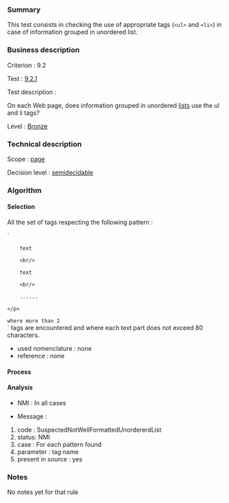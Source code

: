 ### Summary

This test consists in checking the use of appropriate tags (`<ul>` and `<li>`) in case of information grouped in unordered list.

### Business description

Criterion : 9.2

Test : [9.2.1](http://www.braillenet.org/accessibilite/referentiel-aw21-en/index.php#test-9-2-1)

Test description :

On each Web page, does information grouped in unordered [lists](http://www.braillenet.org/accessibilite/referentiel-aw21-en/glossaire.php#mListes) use the ul and li tags?

Level : [Bronze](/en/category/rules-design/accessiweb-11/level/bronze)

### Technical description

Scope : [page](/en/category/rules-design/accessiweb-11/scope/page)

Decision level :
[semidecidable](/en/category/rules-design/accessiweb-11/decision-level/semidecidable)

### Algorithm

#### Selection

All the set of tags respecting the following pattern :

`    <p>

        text 

        <br/>

        text 

        <br/>

        ......

    </p>
`
where more than 2 `<br>` tags are encountered and where each text part does not exceed 80 characters.

-   used nomenclature : none
-   reference : none

#### Process


#### Analysis

-   NMI : In all cases

-   Message :

1.  code : SuspectedNotWellFormattedUnordererdList
2.  status: NMI
3.  case : For each pattern found
4.  parameter : tag name
5.  present in source : yes

### Notes

No notes yet for that rule
